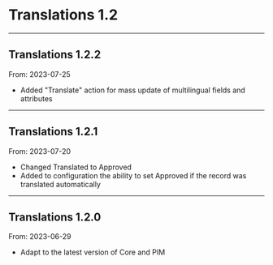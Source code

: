 # Translations 1.2


---

## Translations 1.2.2
From: 2023-07-25

* Added "Translate" action for mass update of multilingual fields and attributes

---

## Translations 1.2.1
From: 2023-07-20

* Changed Translated to Approved
* Added to configuration the ability to set Approved if the record was translated automatically  

---

## Translations 1.2.0
From: 2023-06-29

* Adapt to the latest version of Core and PIM